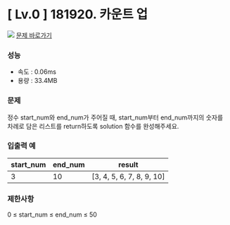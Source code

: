 # [ Lv.0 ] 181920. 카운트 업

<img src="https://img.shields.io/badge/JavaScript-orange?style=flat&logo=javascript&logoColor=auto"/> [문제 바로가기](https://school.programmers.co.kr/learn/courses/30/lessons/181920)

### 성능
- 속도 : 0.06ms  
- 용량 : 33.4MB

### 문제
정수 start_num와 end_num가 주어질 때, start_num부터 end_num까지의 숫자를 차례로 담은 리스트를 return하도록 solution 함수를 완성해주세요.

### 입출력 예 

|start_num|end_num|result|
|---|---|---|
|3|10|[3, 4, 5, 6, 7, 8, 9, 10]|



### 제한사항
0 ≤ start_num ≤ end_num ≤ 50